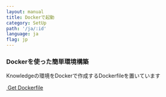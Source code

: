 ```yaml
---
layout: manual
title: Dockerで起動
category: SetUp
path: '/ja/:id'
language: ja
flag: jp
---
```



### Dockerを使った簡単環境構築

Knowledgeの環境をDockerで作成するDockerfileを置いています

<a href="https://github.com/support-project/docker-knowledge" class="btn btn-info" style="width: 300px">
	<i class="fa fa-download"></i>&nbsp;Get Dockerfile
</a>






